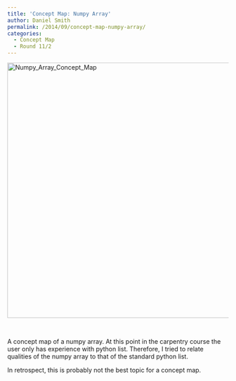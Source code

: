 ```yaml
---
title: 'Concept Map: Numpy Array'
author: Daniel Smith
permalink: /2014/09/concept-map-numpy-array/
categories:
  - Concept Map
  - Round 11/2
---
```

[<img class="alignnone size-large wp-image-8772" alt="Numpy_Array_Concept_Map" src="http://teaching.software-carpentry.org/wp-content/uploads/2014/09/Numpy_Array_Concept_Map1-1024x842.jpg" width="707" height="581" />][1]

&nbsp;

A concept map of a numpy array. At this point in the carpentry course the user only has experience with python list. Therefore, I tried to relate qualities of the numpy array to that of the standard python list.

In retrospect, this is probably not the best topic for a concept map.

 [1]: http://teaching.software-carpentry.org/wp-content/uploads/2014/09/Numpy_Array_Concept_Map1.jpg
